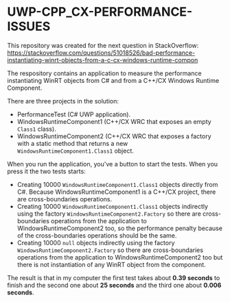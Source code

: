 # UWP-CPP_CX-PERFORMANCE-ISSUES

This repository was created for the next question in StackOverflow: https://stackoverflow.com/questions/51018526/bad-performance-instantiating-winrt-objects-from-a-c-cx-windows-runtime-compon

The respository contains an application to measure the performance instantiating WinRT objects from C# and from a C++/CX Windows Runtime Component.

There are three projects in the solution:

* PerformanceTest (C# UWP application).
* WindowsRuntimeComponent1 (C++/CX WRC that exposes an empty `Class1` class).
* WindowsRuntimeComponent2 (C++/CX WRC that exposes a factory with a static method that returns a new `WindowsRuntimeComponent1.Class1` object.

When you run the application, you've a button to start the tests. When you press it the two tests starts:

* Creating 10000 `WindowsRuntimeComponent1.Class1` objects directly from C#. Because WindowsRuntimeComponent1 is a C++/CX project, there are cross-boundaries operations.
* Creating 10000 `WindowsRuntimeComponent1.Class1` objects indirectly using the factory `WindowsRuntimeComponent2.Factory` so there are cross-boundaries operations from the application to WindowsRuntimeComponent2 too, so the performance penalty because of the cross-boundaries operations should be the same.
* Creating 10000 `null` objects indirectly using the factory `WindowsRuntimeComponent2.Factory` so there are cross-boundaries operations from the application to WindowsRuntimeComponent2 too but there is not instantiation of any WinRT object from the component.

The result is that in my computer the first test takes about **0.39 seconds** to finish and the second one about **25 seconds** and the third one about **0.006 seconds**.
